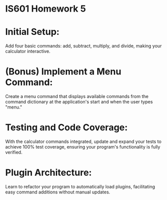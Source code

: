# IS601 Homework 5

# Initial Setup:
Add four basic commands: add, subtract, multiply, and divide, making your calculator interactive.

# (Bonus) Implement a Menu Command:
Create a menu command that displays available commands from the command dictionary at the application's start and when the user types "menu." 

# Testing and Code Coverage:
With the calculator commands integrated, update and expand your tests to achieve 100% test coverage, ensuring your program's functionality is fully verified.

# Plugin Architecture:
Learn to refactor your program to automatically load plugins, facilitating easy command additions without manual updates.
